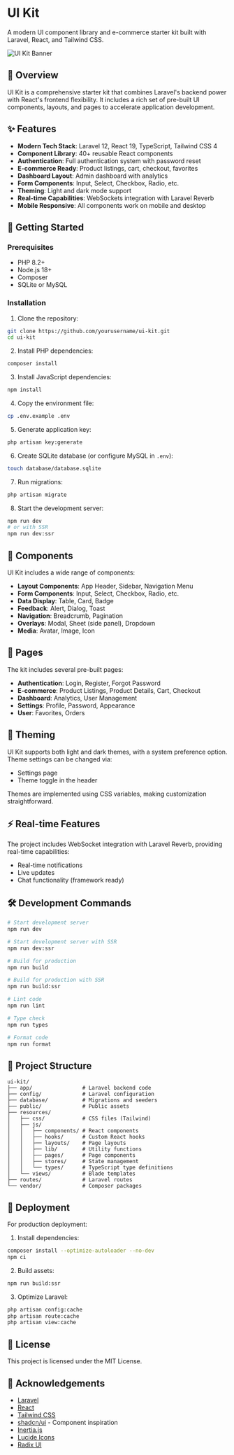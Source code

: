 # UI Kit

A modern UI component library and e-commerce starter kit built with Laravel, React, and Tailwind CSS.

![UI Kit Banner](https://via.placeholder.com/1200x300/5a67d8/FFFFFF?text=UI+Kit+Banner)

## 🌟 Overview

UI Kit is a comprehensive starter kit that combines Laravel's backend power with React's frontend flexibility. It includes a rich set of pre-built UI components, layouts, and pages to accelerate application development.

## ✨ Features

- **Modern Tech Stack**: Laravel 12, React 19, TypeScript, Tailwind CSS 4
- **Component Library**: 40+ reusable React components
- **Authentication**: Full authentication system with password reset
- **E-commerce Ready**: Product listings, cart, checkout, favorites
- **Dashboard Layout**: Admin dashboard with analytics
- **Form Components**: Input, Select, Checkbox, Radio, etc.
- **Theming**: Light and dark mode support
- **Real-time Capabilities**: WebSockets integration with Laravel Reverb
- **Mobile Responsive**: All components work on mobile and desktop

## 🚀 Getting Started

### Prerequisites

- PHP 8.2+
- Node.js 18+
- Composer
- SQLite or MySQL

### Installation

1. Clone the repository:

```bash
git clone https://github.com/yourusername/ui-kit.git
cd ui-kit
```

2. Install PHP dependencies:

```bash
composer install
```

3. Install JavaScript dependencies:

```bash
npm install
```

4. Copy the environment file:

```bash
cp .env.example .env
```

5. Generate application key:

```bash
php artisan key:generate
```

6. Create SQLite database (or configure MySQL in `.env`):

```bash
touch database/database.sqlite
```

7. Run migrations:

```bash
php artisan migrate
```

8. Start the development server:

```bash
npm run dev
# or with SSR
npm run dev:ssr
```

## 🧩 Components

UI Kit includes a wide range of components:

- **Layout Components**: App Header, Sidebar, Navigation Menu
- **Form Components**: Input, Select, Checkbox, Radio, etc.
- **Data Display**: Table, Card, Badge
- **Feedback**: Alert, Dialog, Toast
- **Navigation**: Breadcrumb, Pagination
- **Overlays**: Modal, Sheet (side panel), Dropdown
- **Media**: Avatar, Image, Icon

## 📱 Pages

The kit includes several pre-built pages:

- **Authentication**: Login, Register, Forgot Password
- **E-commerce**: Product Listings, Product Details, Cart, Checkout
- **Dashboard**: Analytics, User Management
- **Settings**: Profile, Password, Appearance
- **User**: Favorites, Orders

## 🎨 Theming

UI Kit supports both light and dark themes, with a system preference option. Theme settings can be changed via:

- Settings page
- Theme toggle in the header

Themes are implemented using CSS variables, making customization straightforward.

## ⚡ Real-time Features

The project includes WebSocket integration with Laravel Reverb, providing real-time capabilities:

- Real-time notifications
- Live updates
- Chat functionality (framework ready)

## 🛠️ Development Commands

```bash
# Start development server
npm run dev

# Start development server with SSR
npm run dev:ssr

# Build for production
npm run build

# Build for production with SSR
npm run build:ssr

# Lint code
npm run lint

# Type check
npm run types

# Format code
npm run format
```

## 📁 Project Structure

```
ui-kit/
├── app/                # Laravel backend code
├── config/             # Laravel configuration
├── database/           # Migrations and seeders
├── public/             # Public assets
├── resources/
│   ├── css/            # CSS files (Tailwind)
│   ├── js/
│   │   ├── components/ # React components
│   │   ├── hooks/      # Custom React hooks
│   │   ├── layouts/    # Page layouts
│   │   ├── lib/        # Utility functions
│   │   ├── pages/      # Page components
│   │   ├── stores/     # State management
│   │   └── types/      # TypeScript type definitions
│   └── views/          # Blade templates
├── routes/             # Laravel routes
└── vendor/             # Composer packages
```

## 🚢 Deployment

For production deployment:

1. Install dependencies:

```bash
composer install --optimize-autoloader --no-dev
npm ci
```

2. Build assets:

```bash
npm run build:ssr
```

3. Optimize Laravel:

```bash
php artisan config:cache
php artisan route:cache
php artisan view:cache
```

## 📜 License

This project is licensed under the MIT License.

## 🙏 Acknowledgements

- [Laravel](https://laravel.com)
- [React](https://react.dev)
- [Tailwind CSS](https://tailwindcss.com)
- [shadcn/ui](https://ui.shadcn.com) - Component inspiration
- [Inertia.js](https://inertiajs.com)
- [Lucide Icons](https://lucide.dev)
- [Radix UI](https://www.radix-ui.com)
